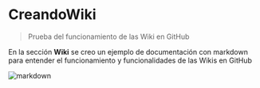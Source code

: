 # CreandoWiki
> Prueba del funcionamiento de las Wiki en GitHub

En la sección **Wiki** se creo un ejemplo de documentación con markdown para entender el funcionamiento y funcionalidades de las Wikis en GitHub

![markdown](https://alternativas-a.com/wp-content/uploads/markdown.png)
